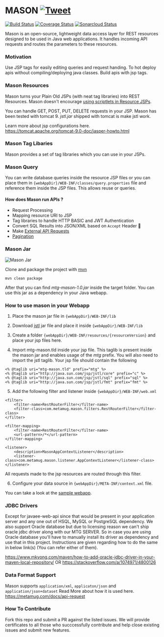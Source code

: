# MASON [![Tweet](https://img.shields.io/twitter/url/http/shields.io.svg?style=social)](https://twitter.com/intent/tweet?text=All%20New%20Way%20of%20Writing%20REST%20APIs&url=https://metamug.com/console&via=themetamug&hashtags=REST,API,MySQL,developers)

[![Build Status](https://travis-ci.org/metamug/mason.svg?branch=master)](https://travis-ci.org/metamug/mason) [![Coverage Status](https://coveralls.io/repos/github/metamug/mason/badge.svg?branch=develop)](https://coveralls.io/github/metamug/mason?branch=develop)  [![Sonarcloud Status](https://sonarcloud.io/api/project_badges/measure?project=metamug_mason&metric=alert_status)](https://sonarcloud.io/dashboard?id=metamug_mason)

Mason is an open-source, lightweight data access layer for REST resources designed to be used in Java web applications. It handles incoming API requests and routes the parameters to these resources.

### Motivation

Use JSP tags for easily editing queries and request handing. To hot deploy apis without compiling/deploying java classes. Build apis with jsp tags.

### Mason Resources

Mason turns your Plain Old JSPs (with neat tag libraries) into REST Resources. Mason doesn't encourage [using scriptlets in Resource JSPs](http://balusc.omnifaces.org/2010/07/how-to-avoid-java-code-in-jsp-files.html).

You can handle GET, POST, PUT, DELETE requests in your JSP. Mason has been tested with tomcat 9. *jstl.jar* shipped with tomcat is make jstl work.

Learn more about jsp configurations here.
https://tomcat.apache.org/tomcat-9.0-doc/jasper-howto.html

### Mason Tag Libaries

Mason provides a set of tag libraries which you can use in your JSPs.

### Mason Query

You can write database queries inside the resource JSP files or you can place them in `{webAppDir}/WEB-INF/classes/query.properties` file and reference them inside the JSP files. This allows reuse or queries.

#### How does Mason run APIs ?

- Request Processing
- Mapping resource URI to JSP
- Tag libraries to handle HTTP BASIC and JWT Authentication
- Convert SQL Results into JSON/XML based on `Accept` Header 🌟
- Make <a href="https://metamug.com/docs/xrequest" target="_blank">External API Requests</a>
- <a href="https://metamug.com/docs/request-parameters#pagination-parameters" target="_blank">Pagination</a>

### Mason Jar

![Mason Jar](http://www.hamptonart.com/image/cache/data/2015WEBPHOTOS/PS0927_MasonJar_BL-500x500.jpg)

Clone and package the project with <a href="https://maven.apache.org/download.cgi" target="_blank">mvn</a>

```
mvn clean package
```
After that you can find *mtg-mason-1.0.jar* inside the target folder. You can use this jar as a dependency in your Java webapp.

### How to use mason in your Webapp

1. Place the mason jar file in `{webAppDir}/WEB-INF/lib` 

2. Download [jstl](http://www.java2s.com/Code/Jar/j/Downloadjstl12jar.htm) jar file and place it inside `{webAppDir}/WEB-INF/lib`

3. Create a folder `{webAppDir}/WEB-INF/resources/{resourceVersion}` and place your jsp files here.

4. Import mtg-mason.tld inside your jsp file. This taglib is present inside the mason jar and enables usage of the *mtg* prefix. You will also need to import the jstl taglib. Your jsp file should contain the following
```  
<% @taglib uri="mtg-mason.tld" prefix="mtg" %>
<% @taglib uri="http://java.sun.com/jsp/jstl/core" prefix="c" %>
<% @taglib uri="http://java.sun.com/jsp/jstl/sql" prefix="sql" %>
<% @taglib uri="http://java.sun.com/jsp/jstl/fmt" prefix="fmt" %>
```

5. Add the following filter and listener inside `{webAppDir}/WEB-INF/web.xml`
```
<filter>
    <filter-name>RestRouterFilter</filter-name>
    <filter-class>com.metamug.mason.filters.RestRouterFilter</filter-class>
</filter>

<filter-mapping>
    <filter-name>RestRouterFilter</filter-name>
    <url-pattern>/*</url-pattern>
</filter-mapping>

<listener>
    <description>MasonAppContextListener</description>
    <listener-class>com.metamug.mason.listener.AppContextListener</listener-class>
</listener>
```
All requests made to the jsp resources are routed through this filter. 

6. Configure your data source in `{webAppDir}/META-INF/context.xml` file.

You can take a look at the [sample webapp](https://github.com/metamug/mason-sample).

### JDBC Drivers

Except for javaee-web-api since that would be present in your application server and any one out of HSQL, MySQL or PostgreSQL dependency.
We also support Oracle database but due to licensing reason we can't ship oracle jdbc driver along with our MTG SERVER.
So in case you are using Oracle database you'll have to manually install its driver as dependency and use that in this project.
Instructions are given regarding how to do the same in below link(s) (You can refer either of them).

https://www.mkyong.com/maven/how-to-add-oracle-jdbc-driver-in-your-maven-local-repository/
					OR
https://stackoverflow.com/a/1074971/4800126

### Data Format Support

Mason supports `application/xml`, `applicaton/json` and `application/json+dataset` 
Read More about how it is used here.
https://metamug.com/docs/api-request

### How To Contribute

Fork this repo and submit a PR against the listed issues. We will provide certificates to all those who succcessfully contribute and help close existing issues and submit new features. 
